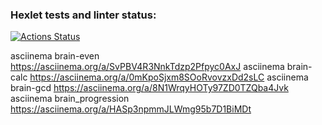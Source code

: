 ### Hexlet tests and linter status:
[![Actions Status](https://github.com/KepiWole/python-project-lvl1/workflows/hexlet-check/badge.svg)](https://github.com/KepiWole/python-project-lvl1/actions)

asciinema brain-even
 https://asciinema.org/a/SvPBV4R3NnkTdzp2Pfpyc0AxJ
asciinema brain-calc
 https://asciinema.org/a/0mKpoSjxm8SOoRvovzxDd2sLC
asciinema brain-gcd
https://asciinema.org/a/8N1WrqyHOTy97ZD0TZQba4Jvk
asciinema brain_progression
https://asciinema.org/a/HASp3npmmJLWmg95b7D1BiMDt
